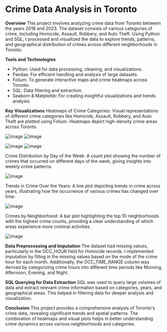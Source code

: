 # Crime Data Analysis in Toronto

**Overview**
This project involves analyzing crime data from Toronto between the years 2018 and 2023. The dataset consists of various categories of crime, including Homicide, Assault, Robbery, and Auto Theft. Using Python and SQL, I processed and visualized the data to explore trends, patterns, and geographical distribution of crimes across different neighborhoods in Toronto.

**Tools and Technologies**
  - Python: Used for data processing, cleaning, and visualizations.
  - Pandas: For efficient handling and analysis of large datasets.
  - Folium: To generate interactive maps and crime heatmaps across Toronto.
  - SQL: Data filtering and extraction.
  - Seaborn & Matplotlib: For creating insightful visualizations and trends analysis.

**Key Visualizations**
Heatmaps of Crime Categories: Visual representations of different crime categories like Homicide, Assault, Robbery, and Auto Theft are plotted using Folium. Heatmaps depict high-density crime areas across Toronto.

![image](https://github.com/user-attachments/assets/bb784e2b-8077-4193-9c5a-b5c257d66969) ![image](https://github.com/user-attachments/assets/81027cef-12af-4aa3-aeb5-56027bdd5660)

![image](https://github.com/user-attachments/assets/72159127-b57b-48fd-85c1-6bf449eff943)  ![image](https://github.com/user-attachments/assets/54e2a2d2-d709-4db1-9ce9-2287099870dc)



Crime Distribution by Day of the Week: A count plot showing the number of crimes that occurred on different days of the week, giving insights into weekly crime patterns.

![image](https://github.com/user-attachments/assets/9b205f31-2878-4f53-97e9-66a9ff45d840)



Trends in Crime Over the Years: A line plot depicting trends in crime across years, illustrating how the occurrence of various crimes has changed over time.

![image](https://github.com/user-attachments/assets/839c4e91-0dd9-4088-a20a-40bf07adf0ea)



Crimes by Neighborhood: A bar plot highlighting the top 10 neighborhoods with the highest crime counts, providing a clear understanding of which areas experience more criminal activities.

![image](https://github.com/user-attachments/assets/ac3e7006-6485-46bf-afaa-117deaab0aa5)



**Data Preprocessing and Imputation**
The dataset had missing values, particularly in the OCC_HOUR field for Homicide records. I implemented imputation by filling in the missing values based on the mode of the crime hour for each month. Additionally, the OCC_TIME_RANGE column was derived by categorizing crime hours into different time periods like Morning, Afternoon, Evening, and Night.

**SQL Querying for Data Extraction**
SQL was used to query large volumes of data and extract relevant crime information based on categories, years, and geographical areas. This helped in filtering data for deeper analysis and visualization.

**Conclusion**
This project provides a comprehensive analysis of Toronto's crime data, revealing significant trends and spatial patterns. The combination of heatmaps and visual plots helps in better understanding crime dynamics across various neighborhoods and categories.

